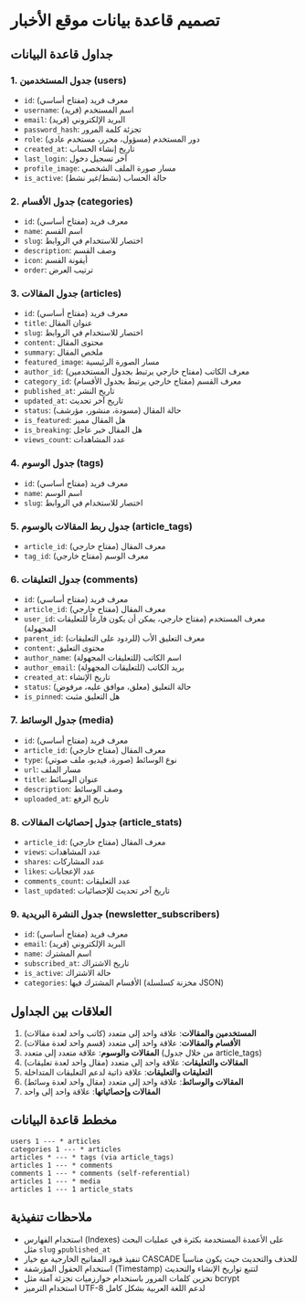 # تصميم قاعدة بيانات موقع الأخبار

## جداول قاعدة البيانات

### 1. جدول المستخدمين (users)
- `id`: معرف فريد (مفتاح أساسي)
- `username`: اسم المستخدم (فريد)
- `email`: البريد الإلكتروني (فريد)
- `password_hash`: تجزئة كلمة المرور
- `role`: دور المستخدم (مسؤول، محرر، مستخدم عادي)
- `created_at`: تاريخ إنشاء الحساب
- `last_login`: آخر تسجيل دخول
- `profile_image`: مسار صورة الملف الشخصي
- `is_active`: حالة الحساب (نشط/غير نشط)

### 2. جدول الأقسام (categories)
- `id`: معرف فريد (مفتاح أساسي)
- `name`: اسم القسم
- `slug`: اختصار للاستخدام في الروابط
- `description`: وصف القسم
- `icon`: أيقونة القسم
- `order`: ترتيب العرض

### 3. جدول المقالات (articles)
- `id`: معرف فريد (مفتاح أساسي)
- `title`: عنوان المقال
- `slug`: اختصار للاستخدام في الروابط
- `content`: محتوى المقال
- `summary`: ملخص المقال
- `featured_image`: مسار الصورة الرئيسية
- `author_id`: معرف الكاتب (مفتاح خارجي يرتبط بجدول المستخدمين)
- `category_id`: معرف القسم (مفتاح خارجي يرتبط بجدول الأقسام)
- `published_at`: تاريخ النشر
- `updated_at`: تاريخ آخر تحديث
- `status`: حالة المقال (مسودة، منشور، مؤرشف)
- `is_featured`: هل المقال مميز
- `is_breaking`: هل المقال خبر عاجل
- `views_count`: عدد المشاهدات

### 4. جدول الوسوم (tags)
- `id`: معرف فريد (مفتاح أساسي)
- `name`: اسم الوسم
- `slug`: اختصار للاستخدام في الروابط

### 5. جدول ربط المقالات بالوسوم (article_tags)
- `article_id`: معرف المقال (مفتاح خارجي)
- `tag_id`: معرف الوسم (مفتاح خارجي)

### 6. جدول التعليقات (comments)
- `id`: معرف فريد (مفتاح أساسي)
- `article_id`: معرف المقال (مفتاح خارجي)
- `user_id`: معرف المستخدم (مفتاح خارجي، يمكن أن يكون فارغاً للتعليقات المجهولة)
- `parent_id`: معرف التعليق الأب (للردود على التعليقات)
- `content`: محتوى التعليق
- `author_name`: اسم الكاتب (للتعليقات المجهولة)
- `author_email`: بريد الكاتب (للتعليقات المجهولة)
- `created_at`: تاريخ الإنشاء
- `status`: حالة التعليق (معلق، موافق عليه، مرفوض)
- `is_pinned`: هل التعليق مثبت

### 7. جدول الوسائط (media)
- `id`: معرف فريد (مفتاح أساسي)
- `article_id`: معرف المقال (مفتاح خارجي)
- `type`: نوع الوسائط (صورة، فيديو، ملف صوتي)
- `url`: مسار الملف
- `title`: عنوان الوسائط
- `description`: وصف الوسائط
- `uploaded_at`: تاريخ الرفع

### 8. جدول إحصائيات المقالات (article_stats)
- `article_id`: معرف المقال (مفتاح خارجي)
- `views`: عدد المشاهدات
- `shares`: عدد المشاركات
- `likes`: عدد الإعجابات
- `comments_count`: عدد التعليقات
- `last_updated`: تاريخ آخر تحديث للإحصائيات

### 9. جدول النشرة البريدية (newsletter_subscribers)
- `id`: معرف فريد (مفتاح أساسي)
- `email`: البريد الإلكتروني (فريد)
- `name`: اسم المشترك
- `subscribed_at`: تاريخ الاشتراك
- `is_active`: حالة الاشتراك
- `categories`: الأقسام المشترك فيها (مخزنة كسلسلة JSON)

## العلاقات بين الجداول

1. **المستخدمين والمقالات**: علاقة واحد إلى متعدد (كاتب واحد لعدة مقالات)
2. **الأقسام والمقالات**: علاقة واحد إلى متعدد (قسم واحد لعدة مقالات)
3. **المقالات والوسوم**: علاقة متعدد إلى متعدد (من خلال جدول article_tags)
4. **المقالات والتعليقات**: علاقة واحد إلى متعدد (مقال واحد لعدة تعليقات)
5. **التعليقات والتعليقات**: علاقة ذاتية لدعم التعليقات المتداخلة
6. **المقالات والوسائط**: علاقة واحد إلى متعدد (مقال واحد لعدة وسائط)
7. **المقالات وإحصائياتها**: علاقة واحد إلى واحد

## مخطط قاعدة البيانات

```
users 1 --- * articles
categories 1 --- * articles
articles * --- * tags (via article_tags)
articles 1 --- * comments
comments 1 --- * comments (self-referential)
articles 1 --- * media
articles 1 --- 1 article_stats
```

## ملاحظات تنفيذية

- استخدام الفهارس (Indexes) على الأعمدة المستخدمة بكثرة في عمليات البحث مثل `slug` و`published_at`
- تنفيذ قيود المفاتيح الخارجية مع خيار CASCADE للحذف والتحديث حيث يكون مناسباً
- استخدام الحقول المؤرشفة (Timestamp) لتتبع تواريخ الإنشاء والتحديث
- تخزين كلمات المرور باستخدام خوارزميات تجزئة آمنة مثل bcrypt
- استخدام الترميز UTF-8 لدعم اللغة العربية بشكل كامل
